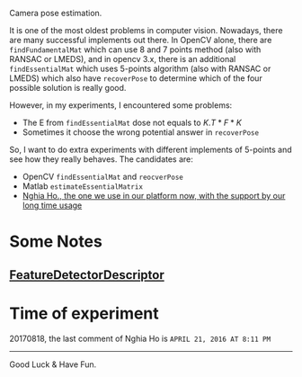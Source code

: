 Camera pose estimation.

It is one of the most oldest problems in computer vision. Nowadays, there are many successful implements out there. In OpenCV alone, there are `findFundamentalMat` which can use 8 and 7 points method (also with RANSAC or LMEDS), and in opencv 3.x, there is an additional `findEssentialMat` which uses 5-points algorithm (also with RANSAC or LMEDS) which also have `recoverPose` to determine which of the four possible solution is really good.

However, in my experiments, I encountered some problems:

* The E from `findEssentialMat` dose not equals to $K.T * F * K$
* Sometimes it choose the wrong potential answer in `recoverPose`

So, I want to do extra experiments with different implements of 5-points and see how they really behaves. The candidates are:

* OpenCV `findEssentialMat` and `reocverPose`
* Matlab `estimateEssentialMatrix`
* [Nghia Ho., the one we use in our platform now, with the support by our long time usage](http://nghiaho.com/?p=1675)

# Some Notes

## [FeatureDetectorDescriptor](FeatureDetectorDescriptor.md)


# Time of experiment

20170818, the last comment of Nghia Ho is `APRIL 21, 2016 AT 8:11 PM`


***

Good Luck & Have Fun.